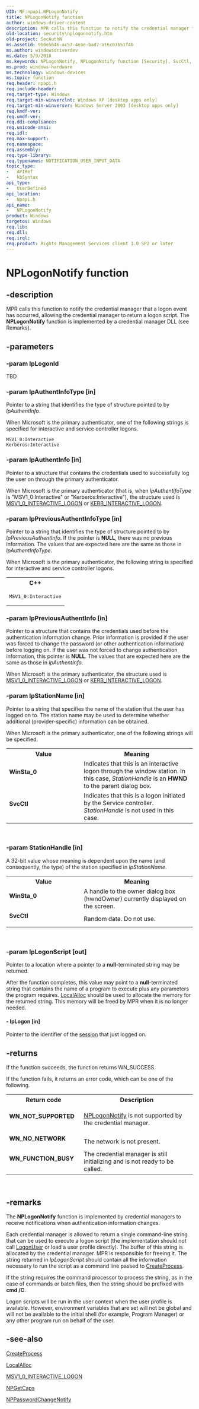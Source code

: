 ```yaml
---
UID: NF:npapi.NPLogonNotify
title: NPLogonNotify function
author: windows-driver-content
description: MPR calls this function to notify the credential manager that a logon event has occurred, allowing the credential manager to return a logon script.
old-location: security\nplogonnotify.htm
old-project: SecAuthN
ms.assetid: 9b0e5646-ac57-4eae-bad7-a16c07b51f4b
ms.author: windowsdriverdev
ms.date: 5/9/2018
ms.keywords: NPLogonNotify, NPLogonNotify function [Security], SvcCtl, WinSta_0, _mnp_nplogonnotify, npapi/NPLogonNotify, security.nplogonnotify
ms.prod: windows-hardware
ms.technology: windows-devices
ms.topic: function
req.header: npapi.h
req.include-header: 
req.target-type: Windows
req.target-min-winverclnt: Windows XP [desktop apps only]
req.target-min-winversvr: Windows Server 2003 [desktop apps only]
req.kmdf-ver: 
req.umdf-ver: 
req.ddi-compliance: 
req.unicode-ansi: 
req.idl: 
req.max-support: 
req.namespace: 
req.assembly: 
req.type-library: 
req.typenames: NOTIFICATION_USER_INPUT_DATA
topic_type:
-	APIRef
-	kbSyntax
api_type:
-	UserDefined
api_location:
-	Npapi.h
api_name:
-	NPLogonNotify
product: Windows
targetos: Windows
req.lib: 
req.dll: 
req.irql: 
req.product: Rights Management Services client 1.0 SP2 or later
---
```


# NPLogonNotify function


## -description


MPR calls this function to notify the credential manager that a logon event has occurred, allowing the credential manager to return a logon script. The <b>NPLogonNotify</b> function is implemented by a credential manager DLL (see Remarks).


## -parameters




### -param lpLogonId

TBD


### -param lpAuthentInfoType [in]

Pointer to a string that identifies the type of structure pointed to by <i>lpAuthentInfo</i>. 




When Microsoft is the primary authenticator, one of the following strings is specified for interactive and service controller logons.

<pre class="syntax" xml:space="preserve"><code>MSV1_0:Interactive
Kerberos:Interactive
</code></pre>

### -param lpAuthentInfo [in]

Pointer to a structure that contains the credentials used to successfully log the user on through the primary authenticator. 




When Microsoft is the primary authenticator (that is, when <i>lpAuthentifoType</i> is "MSV1_0:Interactive" or "Kerberos:Interactive"), the structure used is 
<a href="https://msdn.microsoft.com/f9b9a966-54b9-4f89-98cc-d92e3f74571d">MSV1_0_INTERACTIVE_LOGON</a> or 
<a href="https://msdn.microsoft.com/96aec0cc-b3e1-4b4b-aa0e-ecf05b9fabbe">KERB_INTERACTIVE_LOGON</a>.


### -param lpPreviousAuthentInfoType [in]

Pointer to a string that identifies the type of structure pointed to by <i>lpPreviousAuthentInfo</i>. If the pointer is <b>NULL</b>, there was no previous information. The values that are expected here are the same as those in <i>lpAuthentInfoType</i>. 




When Microsoft is the primary authenticator, the following string is specified for interactive and service controller logons.

<div class="code"><span codelanguage="ManagedCPlusPlus"><table>
<tr>
<th>C++</th>
</tr>
<tr>
<td>
<pre>MSV1_0:Interactive
</pre>
</td>
</tr>
</table></span></div>

### -param lpPreviousAuthentInfo [in]

Pointer to a structure that contains the credentials used before the authentication information change. Prior information is provided if the user was forced to change the password (or other authentication information) before logging on. If the user was not forced to change authentication information, this pointer is <b>NULL</b>. The values that are expected here are the same as those in <i>lpAuthentInfo</i>. 




When Microsoft is the primary authenticator, the structure used is 
<a href="https://msdn.microsoft.com/f9b9a966-54b9-4f89-98cc-d92e3f74571d">MSV1_0_INTERACTIVE_LOGON</a> or 
<a href="https://msdn.microsoft.com/96aec0cc-b3e1-4b4b-aa0e-ecf05b9fabbe">KERB_INTERACTIVE_LOGON</a>.


### -param lpStationName [in]

Pointer to a string that specifies the name of the station that the user has logged on to. The station name may be used to determine whether additional (provider-specific) information can be obtained. 




When Microsoft is the primary authenticator, one of the following strings will be specified.

<table>
<tr>
<th>Value</th>
<th>Meaning</th>
</tr>
<tr>
<td width="40%"><a id="WinSta_0"></a><a id="winsta_0"></a><a id="WINSTA_0"></a><dl>
<dt><b>WinSta_0</b></dt>
</dl>
</td>
<td width="60%">
Indicates that this is an interactive logon through the window station. In this case, <i>StationHandle</i> is an <b>HWND</b> to the parent dialog box.

</td>
</tr>
<tr>
<td width="40%"><a id="SvcCtl"></a><a id="svcctl"></a><a id="SVCCTL"></a><dl>
<dt><b>SvcCtl</b></dt>
</dl>
</td>
<td width="60%">
Indicates that this is a logon initiated by the Service controller. <i>StationHandle</i> is not used in this case.

</td>
</tr>
</table>
 


### -param StationHandle [in]

A 32-bit value whose meaning is dependent upon the name (and consequently, the type) of the station specified in <i>lpStationName</i>.

<table>
<tr>
<th>Value</th>
<th>Meaning</th>
</tr>
<tr>
<td width="40%"><a id="WinSta_0"></a><a id="winsta_0"></a><a id="WINSTA_0"></a><dl>
<dt><b>WinSta_0</b></dt>
</dl>
</td>
<td width="60%">
A handle to the owner dialog box (hwndOwner) currently displayed on the screen.

</td>
</tr>
<tr>
<td width="40%"><a id="SvcCtl"></a><a id="svcctl"></a><a id="SVCCTL"></a><dl>
<dt><b>SvcCtl</b></dt>
</dl>
</td>
<td width="60%">
Random data. Do not use.

</td>
</tr>
</table>
 


### -param lpLogonScript [out]

Pointer to a location where a pointer to a <b>null</b>-terminated string may be returned. 




After the function completes, this value may point to a <b>null</b>-terminated string that contains the name of a program to execute plus any parameters the program requires. 
<a href="https://msdn.microsoft.com/da8cd2be-ff4c-4da5-813c-8759a58228c9">LocalAlloc</a> should be used to allocate the memory for the returned string. This memory will be freed by MPR when it is no longer needed.


#### - lpLogon [in]

Pointer to the identifier of the <a href="https://msdn.microsoft.com/3e9d7672-2314-45c8-8178-5a0afcfd0c50">session</a> that just logged on.


## -returns



If the function succeeds, the function returns WN_SUCCESS.

If the function fails, it returns an error code, which can be one of the following.

<table>
<tr>
<th>Return code</th>
<th>Description</th>
</tr>
<tr>
<td width="40%">
<dl>
<dt><b>WN_NOT_SUPPORTED</b></dt>
</dl>
</td>
<td width="60%">

<a href="https://msdn.microsoft.com/9b0e5646-ac57-4eae-bad7-a16c07b51f4b">NPLogonNotify</a> is not supported by the credential manager.

</td>
</tr>
<tr>
<td width="40%">
<dl>
<dt><b>WN_NO_NETWORK</b></dt>
</dl>
</td>
<td width="60%">
The network is not present.

</td>
</tr>
<tr>
<td width="40%">
<dl>
<dt><b>WN_FUNCTION_BUSY</b></dt>
</dl>
</td>
<td width="60%">
The credential manager is still initializing and is not ready to be called.

</td>
</tr>
</table>
 




## -remarks



The  <b>NPLogonNotify</b> function is implemented by credential managers to receive notifications when authentication information changes.

Each credential manager is allowed to return a single command-line string that can be used to execute a logon script (the implementation should not call <a href="https://msdn.microsoft.com/a6d880a0-0aed-4bdb-89c9-4f667ecb510e">LogonUser</a> or load a user profile directly). The buffer of this string is allocated by the credential manager. MPR is responsible for freeing it. The string returned in <i>lpLogonScript</i> should contain all the information necessary to run the script as a command line passed to 
<a href="https://msdn.microsoft.com/library/windows/hardware/ff539321">CreateProcess</a>.

If the string requires the command processor to process the string, as in the case of commands or batch files, then the string should be prefixed with <b>cmd /C</b>.

Logon scripts will be run in the user context when the user profile is available. However, environment variables that are set will not be global and will not be available to the initial shell (for example, Program Manager) or any other program run on behalf of the user.




## -see-also




<a href="https://msdn.microsoft.com/library/windows/hardware/ff539321">CreateProcess</a>



<a href="https://msdn.microsoft.com/da8cd2be-ff4c-4da5-813c-8759a58228c9">LocalAlloc</a>



<a href="https://msdn.microsoft.com/f9b9a966-54b9-4f89-98cc-d92e3f74571d">MSV1_0_INTERACTIVE_LOGON</a>



<a href="https://msdn.microsoft.com/8d399bae-4084-4f06-b7f5-036a54d8d90e">NPGetCaps</a>



<a href="https://msdn.microsoft.com/5c7f5672-f379-4518-ae60-4f7d7e4caffa">NPPasswordChangeNotify</a>
 

 

